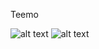 Teemo

![alt text](http://i.imgur.com/60XUWhl.jpg?1 "Logo Title Text 1")
![alt text](http://i3.kym-cdn.com/photos/images/original/000/432/158/650.gif  "Logo Title Text 1")
